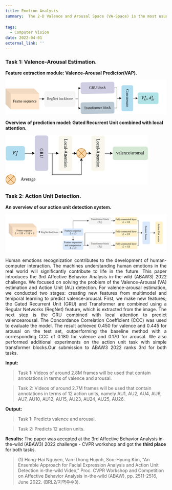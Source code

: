 ```yaml
---
title: Emotion Analysis
summary:  The 2-D Valence and Arousal Space (VA-Space) is the most usual dimensional emotion representation; valence shows how positive or negative an emotional state is, whilst arousal shows how passive or active it is.
    
tags:
  - Computer Vision
date: 2022-04-01
external_link: ''
---
```


<p align='justify'>
  
  ### Task 1: Valence-Arousal Estimation.
  
  **Feature extraction module: Valence-Arousal Predictor(VAP).**

  ![vap](feature_extraction.png)

  **Overview of prediction model: Gated Recurrent Unit combined with local attention.**

  ![va_model](model.png)

  ### Task 2: Action Unit Detection.
  
  **An overview of our action unit detection system.**

  ![au_model](action_units.png)
  
  <p align='justify'>
  Human emotions recognization contributes to the development of human-computer interaction. The machines understanding human emotions in the real world will significantly contribute to life in the future. This paper introduces the 3rd Affective Behavior Analysis in-the-wild (ABAW3) 2022 challenge. We focused on solving the problem of the Valence-Arousal (VA) estimation and Action Unit (AU) detection. For valence-arousal estimation, we conducted two stages: creating new features from multimodel and temporal learning to predict valence-arousal. First, we make new features; the Gated Recurrent Unit (GRU) and Transformer are combined using a Regular Networks (RegNet) feature, which is extracted from the image. The next step is the GRU combined with local attention to predict valencearousal. The Concordance Correlation Coefficient (CCC) was used to evaluate the model. The result achieved 0.450 for valence and 0.445 for arousal on the test set, outperforming the baseline method with a corresponding CCC of 0.180 for valence and 0.170 for arousal. We also performed additional experiments on the action unit task with simple transformer blocks.Our submission to ABAW3 2022 ranks 3rd for both tasks.
</p>

  **Input:**
  
  >Task 1: Videos of around 2.8M frames will be used that contain annotations in terms of valence and arousal.
  
  >Task 2: Videos of around 2.7M frames will be used that contain annotations in terms of 12 action units, namely AU1, AU2, AU4, AU6, AU7, AU10, AU12, AU15, AU23, AU24, AU25, AU26.

  **Output:**
  
  > Task 1: Predicts valence and arousal.
  
  > Task 2: Predicts 12 action units.

  **Results:** The paper was accepted at the 3rd Affective Behavior Analysis in-the-wild (ABAW3) 2022 challenge - CVPR workshop and got the **third place** for both tasks.
  > (1) Hong-Hai Nguyen, Van-Thong Huynh, Soo-Hyung Kim, "An Ensemble Approach for Facial Expression Analysis and Action Unit Detection in-the-wild Video," Proc. CVPR Workshop and Competition on Affective Behavior Analysis in-the-wild (ABAW), pp. 2511-2516, June 2022. (BRL2/지역우수3).

 </p>

